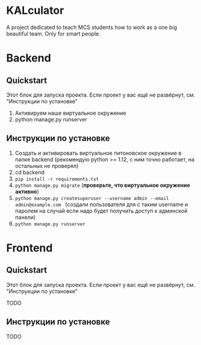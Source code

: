 # KALculator
A project dedicated to teach MCS students how to work as a one big beautiful team. Only for smart people.

# Backend
## Quickstart
Этот блок для запуска проекта. Если проект у вас ещё не развёрнут, см. "Инструкции по установке"

1. Активируем наше виртуальное окружение
2. python manage.py runserver

## Инструкции по установке

1. Создать и активировать виртуальное питоновское окружение в папке backend (рекомендую python >= 1.12, с ним точно работает, на остальных не проверял)
2. cd backend
3. ``pip install -r requirements.txt``
4. ``python manage.py migrate`` (**проверьте, что виртуальное окружение активно**)
5. ``python manage.py createsuperuser --username admin --email admin@example.com `` (создали пользователя для с таким username и паролем на случай если надо будет получить доступ к админской панели)
6. ``python manage.py runserver``


# Frontend
## Quickstart
Этот блок для запуска проекта. Если проект у вас ещё не развёрнут, см. "Инструкции по установке"

TODO

## Инструкции по установке

TODO